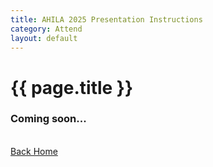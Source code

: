 ```yaml
---
title: AHILA 2025 Presentation Instructions
category: Attend
layout: default
---
```


# {{ page.title }}
<!-- 
ETD 2024 will be a hybrid conference.

<hr>
## FULL PAPER PRESENTATION

TBA


<hr>
## POSTER PRESENTATION

TBA -->
<div class="col-md-8 col-md-offset-2">
                        <div class="error-v1">
                            <h3><span>Coming soon...</span></h3><br>
                            <a class="btn-u btn-bordered" href="{{ site.baseurl }}/">Back Home</a>
                        </div>
                    </div>


